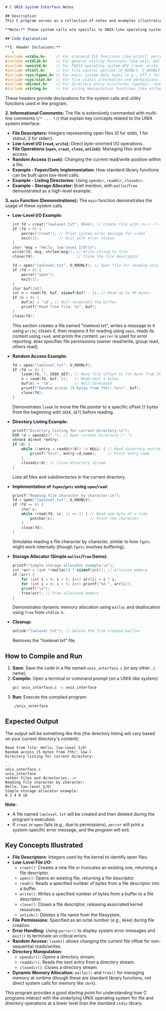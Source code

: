 ```markdown
# C UNIX System Interface Notes

## Description
This C program serves as a collection of notes and examples illustrating common UNIX system interface calls. It focuses on low-level I/O operations, which interact directly with the operating system kernel, as opposed to the buffered I/O provided by the standard C library (`stdio.h`). The examples cover file descriptors, basic file operations (`open`, `creat`, `read`, `write`, `close`, `unlink`), random file access (`lseek`), directory listing, and a brief mention of storage allocation.

**Note:** These system calls are specific to UNIX-like operating systems (e.g., Linux, macOS). Their availability and behavior might differ on other systems like Windows unless a compatibility layer (e.g., Cygwin, WSL) is used.

## Code Explanation

**1. Header Inclusions:**
```c
#include <stdio.h>     // For standard I/O functions like printf, perror, putchar
#include <stdlib.h>    // For general utility functions like exit, malloc, free
#include <unistd.h>    // For POSIX operating system API (read, write, close, lseek, unlink, sbrk - though sbrk not directly used here)
#include <fcntl.h>     // For file control options (O_RDONLY, O_WRONLY, O_CREAT, etc.) and creat()
#include <sys/types.h> // For basic system data types (e.g., off_t for lseek, mode_t for creat)
#include <sys/stat.h>  // For file status information and permissions (used by creat)
#include <dirent.h>    // For directory entry structures (opendir, readdir, closedir)
#include <string.h>    // For string manipulation functions like strlen
```
These headers provide declarations for the system calls and utility functions used in the program.

**2. Informational Comments:**
The file is extensively commented with multi-line comments (`/* ... */`) that explain key concepts related to the UNIX system interface:
*   **File Descriptors:** Integers representing open files (0 for stdin, 1 for stdout, 2 for stderr).
*   **Low-Level I/O (`read`, `write`):** Direct byte-oriented I/O operations.
*   **File Operations (`open`, `creat`, `close`, `unlink`):** Managing files and their access.
*   **Random Access (`lseek`):** Changing the current read/write position within a file.
*   **Example - Fopen/Getc Implementation:** How standard library functions can be built upon low-level calls.
*   **Example - Listing Directories:** Using `opendir`, `readdir`, `closedir`.
*   **Example - Storage Allocator:** Brief mention, with `malloc`/`free` demonstrated as a high-level example.

**3. `main` Function (Demonstrations):**
The `main` function demonstrates the usage of these system calls.

*   **Low-Level I/O Example:**
    ```c
    int fd = creat("lowlevel.txt", 0644); // Create file with rw-r--r-- permissions
    if (fd < 0) {
        perror("creat"); // Print system error message for creat
        exit(1);         // Exit with error status
    }
    char *msg = "Hello, low-level I/O!\n";
    write(fd, msg, strlen(msg)); // Write string to file
    close(fd);                   // Close the file descriptor

    fd = open("lowlevel.txt", O_RDONLY); // Open file for reading only
    if (fd < 0) {
        perror("open");
        exit(1);
    }
    char buf[100];
    int n = read(fd, buf, sizeof(buf) - 1); // Read up to 99 bytes
    if (n > 0) {
        buf[n] = '\0'; // Null-terminate the buffer
        printf("Read from file: %s", buf);
    }
    close(fd);
    ```
    This section creates a file named "lowlevel.txt", writes a message to it using `write`, closes it, then reopens it for reading using `open`, reads its content using `read`, and prints the content. `perror` is used for error reporting. `0644` specifies file permissions (owner read/write, group read, others read).

*   **Random Access Example:**
    ```c
    fd = open("lowlevel.txt", O_RDONLY);
    if (fd >= 0) {
        lseek(fd, 7, SEEK_SET); // Move file offset to 7th byte from the beginning
        n = read(fd, buf, 5);   // Read next 5 bytes
        buf[n] = '\0';          // Null-terminate
        printf("Random access (5 bytes from 7th): %s\n", buf);
        close(fd);
    }
    ```
    Demonstrates `lseek` to move the file pointer to a specific offset (`7` bytes from the beginning with `SEEK_SET`) before reading.

*   **Directory Listing Example:**
    ```c
    printf("Directory listing for current directory:\n");
    DIR *d = opendir("."); // Open current directory (".")
    struct dirent *entry;
    if (d) {
        while ((entry = readdir(d)) != NULL) { // Read directory entries
            printf("%s\n", entry->d_name);     // Print entry name
        }
        closedir(d); // Close directory stream
    }
    ```
    Lists all files and subdirectories in the current directory.

*   **Implementation of `fopen`/`getc` using `open`/`read`:**
    ```c
    printf("Reading file character by character:\n");
    fd = open("lowlevel.txt", O_RDONLY);
    if (fd >= 0) {
        char c;
        while (read(fd, &c, 1) == 1) { // Read one byte at a time
            putchar(c);                // Print the character
        }
        close(fd);
    }
    ```
    Simulates reading a file character by character, similar to how `fgetc` might work internally (though `fgetc` involves buffering).

*   **Storage Allocator (Simple `malloc`/`free` Demo):**
    ```c
    printf("Simple storage allocator example:\n");
    int *arr = (int *)malloc(5 * sizeof(int)); // Allocate memory
    if (arr) {
        for (int i = 0; i < 5; i++) arr[i] = i * i;
        for (int i = 0; i < 5; i++) printf("%d ", arr[i]);
        printf("\n");
        free(arr); // Free allocated memory
    }
    ```
    Demonstrates dynamic memory allocation using `malloc` and deallocation using `free` from `stdlib.h`.

*   **Cleanup:**
    ```c
    unlink("lowlevel.txt"); // Delete the file created earlier
    ```
    Removes the "lowlevel.txt" file.

## How to Compile and Run

1.  **Save:** Save the code in a file named `unix_interface.c` (or any other `.c` name).
2.  **Compile:** Open a terminal or command prompt (on a UNIX-like system):
    ```bash
    gcc unix_interface.c -o unix_interface
    ```
3.  **Run:** Execute the compiled program:
    ```bash
    ./unix_interface
    ```

## Expected Output

The output will be something like this (the directory listing will vary based on your current directory's content):

```
Read from file: Hello, low-level I/O!
Random access (5 bytes from 7th): low-l
Directory listing for current directory:
.
..
unix_interface.c
unix_interface
<other files and directories...>
Reading file character by character:
Hello, low-level I/O!
Simple storage allocator example:
0 1 4 9 16 
```

**Note:**
*   A file named `lowlevel.txt` will be created and then deleted during the program's execution.
*   If `creat` or `open` fails (e.g., due to permissions), `perror` will print a system-specific error message, and the program will exit.

## Key Concepts Illustrated

*   **File Descriptors:** Integers used by the kernel to identify open files.
*   **Low-Level File I/O:**
    *   `creat()`: Creates a new file or truncates an existing one, returning a file descriptor.
    *   `open()`: Opens an existing file, returning a file descriptor.
    *   `read()`: Reads a specified number of bytes from a file descriptor into a buffer.
    *   `write()`: Writes a specified number of bytes from a buffer to a file descriptor.
    *   `close()`: Closes a file descriptor, releasing associated kernel resources.
    *   `unlink()`: Deletes a file name from the filesystem.
*   **File Permissions:** Specified as an octal number (e.g., `0644`) during file creation.
*   **Error Handling:** Using `perror()` to display system error messages and `exit()` to terminate on critical errors.
*   **Random Access:** `lseek()` allows changing the current file offset for non-sequential reads/writes.
*   **Directory Manipulation:**
    *   `opendir()`: Opens a directory stream.
    *   `readdir()`: Reads the next entry from a directory stream.
    *   `closedir()`: Closes a directory stream.
*   **Dynamic Memory Allocation:** `malloc()` and `free()` for managing memory at runtime (though these are standard library functions, not direct system calls for memory like `sbrk`).

This program provides a good starting point for understanding how C programs interact with the underlying UNIX operating system for file and directory operations at a lower level than the standard `stdio` library.

```